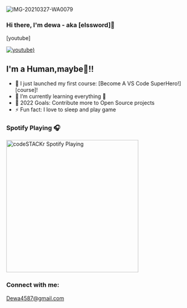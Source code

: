 ![IMG-20210327-WA0079](https://user-images.githubusercontent.com/48546605/113478649-5a9a0700-94b4-11eb-8885-2e4c98cc2b7c.jpg)



### Hi there, I'm dewa - aka [elssword]👋


[youtube] 

[![youtube](https://user-images.githubusercontent.com/48546605/113478804-60441c80-94b5-11eb-9cb3-c7dbc61657a7.jpg))](https://youtube.com/channel/UCGE4mY4tJ0iyWJl-u2FEFkA)

## I'm a Human,maybe🤣!!

- 🔭 I just launched my first course: [Become A VS Code SuperHero!][course]!
- 🌱 I’m currently learning everything 🤣
- 🥅 2022 Goals: Contribute more to Open Source projects
- ⚡ Fun fact: I love to sleep and play game

### Spotify Playing 🎧

[<img src="https://now-playing-codestackr.vercel.app/api/spotify-playing" alt="codeSTACKr Spotify Playing" width="350" />](https://open.spotify.com/user/swyqyimdc12jajde4vpwd2x1b)

### Connect with me:
Dewa4587@gmail.com
